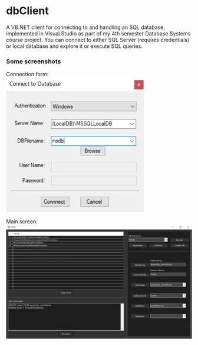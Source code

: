 # dbClient
A VB.NET client for connecting to and handling an SQL database, implemented in Visual Studio as part of my 4th semester Database Systems course project.
You can connect to either SQL Server (requires credentials) or local database and explore it or execute SQL queries.

### Some screenshots

Connection form: \
<img src="./connect.png">

Main screen: \
<img src="./main_screen.png">
